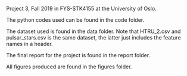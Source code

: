Project 3, Fall 2019 in FYS-STK4155 at the University of Oslo.

The python codes used can be found in the code folder.

The dataset used is found in the data folder.
Note that HTRU_2.csv and pulsar_stars.csv is the same dataset, the latter just includes the feature names in a header.

The final report for the project is found in the report folder.

All figures produced are found in the figures folder.